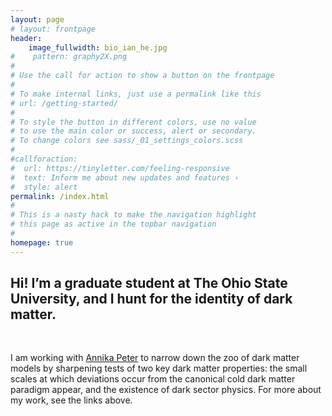 ```yaml
---
layout: page
# layout: frontpage
header: 
    image_fullwidth: bio_ian_he.jpg
#    pattern: graphy2X.png
#
# Use the call for action to show a button on the frontpage
#
# To make internal links, just use a permalink like this
# url: /getting-started/
#
# To style the button in different colors, use no value
# to use the main color or success, alert or secondary.
# To change colors see sass/_01_settings_colors.scss
#
#callforaction:
#  url: https://tinyletter.com/feeling-responsive
#  text: Inform me about new updates and features ›
#  style: alert
permalink: /index.html
#
# This is a nasty hack to make the navigation highlight
# this page as active in the topbar navigation
#
homepage: true
---
```


<h2>Hi! I’m a graduate student at The Ohio State University, and I hunt for the identity of dark matter.</h2> <br>

I am working with <a href="https://u.osu.edu/apeter/">Annika Peter</a> to narrow down the zoo of dark matter models by sharpening tests of two key dark matter properties: the small scales at which deviations occur from the canonical cold dark matter paradigm appear, and the existence of dark sector physics.  For more about my work, see the links above.

